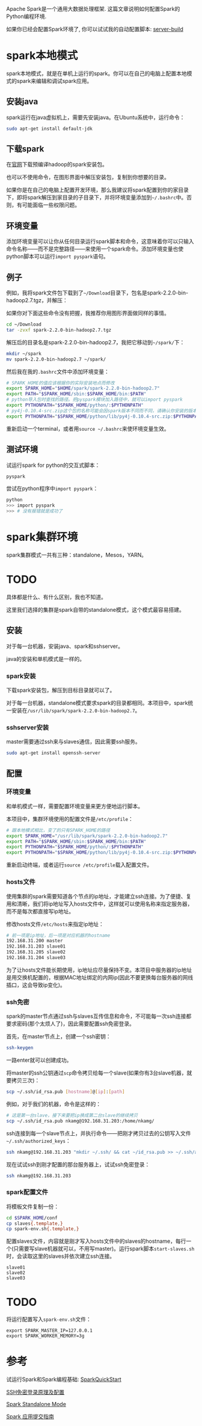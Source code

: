 ﻿Apache Spark是一个通用大数据处理框架. 这篇文章说明如何配置Spark的Python编程环境. 

如果你已经会配置Spark环境了, 你可以试试我的自动配置脚本: [server-build](https://github.com/syxbyi97/server-build)

# spark本地模式

spark本地模式，就是在单机上运行的spark。你可以在自己的电脑上配置本地模式的spark来编辑和调试spark应用。

## 安装java

spark运行在java虚拟机上，需要先安装java。在Ubuntu系统中，运行命令：

```sh
sudo apt-get install default-jdk
```

## 下载spark

在[官网](https://spark.apache.org/downloads.html)下载预编译hadoop的spark安装包。

也可以不使用命令，在图形界面中解压安装包，复制到你想要的目录。

如果你是在自己的电脑上配置开发环境，那么我建议将spark配置到你的家目录下，即将spark解压到家目录的子目录下，并将环境变量添加到`~/.bashrc`中。否则，有可能面临一些权限问题。

## 环境变量

添加环境变量可以让你从任何目录运行spark脚本和命令，这意味着你可以只输入命令名称——而不是完整路径——来使用一个spark命令。添加环境变量也使python脚本可以运行`import pyspark`语句。

## 例子

例如，我将spark文件包下载到了`~/Download`目录下，包名是spark-2.2.0-bin-hadoop2.7.tgz，并解压：

如果你对下面这些命令没有把握，我推荐你用图形界面做同样的事情。

```sh
cd ~/Download
tar -zvxf spark-2.2.0-bin-hadoop2.7.tgz
```

解压后的目录名是spark-2.2.0-bin-hadoop2.7，我把它移动到`~/spark/`下：

```sh
mkdir ~/spark
mv spark-2.2.0-bin-hadoop2.7 ~/spark/
```

然后我在我的`.bashrc`文件中添加环境变量：

```sh
# SPARK_HOME的值应该根据你的实际安装地点而修改
export SPARK_HOME="$HOME/spark/spark-2.2.0-bin-hadoop2.7"
export PATH="$SPARK_HOME/sbin:$SPARK_HOME/bin:$PATH"
# python导入包时查找的路径。把pyspark模块加入路径中，就可以import pyspark
export PYTHONPATH="$SPARK_HOME/python/:$PYTHONPATH"
# py4j-0.10.4-src.zip这个包的名称可能会因spark版本不同而不同，请确认你安装的版本中的名称
export PYTHONPATH="$SPARK_HOME/python/lib/py4j-0.10.4-src.zip:$PYTHONPATH"
```

重新启动一个terminal，或者用`source ~/.bashrc`来使环境变量生效。

## 测试环境

试运行spark for python的交互式脚本：

```sh
pyspark
```

尝试在python程序中`import pyspark`：

```sh
python
>>> import pyspark
>>> # 没有报错就是成功了
```

# spark集群环境

spark集群模式一共有三种：standalone，Mesos，YARN。

# TODO

具体都是什么、有什么区别，我也不知道。

这里我们选择的集群是spark自带的standalone模式，这个模式最容易搭建。

## 安装

对于每一台机器，安装java、spark和sshserver。

java的安装和单机模式是一样的。

### spark安装

下载spark安装包，解压到目标目录就可以了。

对于每一台机器，standalone模式要求spark的目录都相同。本项目中，spark统一安装在`/usr/lib/spark/spark-2.2.0-bin-hadoop2.7`。

### sshserver安装

master需要通过ssh来与slaves通信，因此需要ssh服务。

```sh
sudo apt-get install openssh-server
```

## 配置

### 环境变量

和单机模式一样，需要配置环境变量来更方便地运行脚本。

本项目中，集群环境使用的配置文件是`/etc/profile`：

```sh
# 跟本地模式相比，变了的只有SPARK_HOME的路径
export SPARK_HOME="/usr/lib/spark/spark-2.2.0-bin-hadoop2.7"
export PATH="$SPARK_HOME/sbin:$SPARK_HOME/bin:$PATH"
export PYTHONPATH="$SPARK_HOME/python/:$PYTHONPATH"
export PYTHONPATH="$SPARK_HOME/python/lib/py4j-0.10.4-src.zip:$PYTHONPATH"
```

重新启动终端，或者运行`source /etc/profile`载入配置文件。

### hosts文件

使用集群的spark需要知道各个节点的ip地址，才能建立ssh连接。为了便捷、复用和清晰，我们将ip地址写入hosts文件中，这样就可以使用名称来指定服务器，而不是每次都直接写ip地址。

修改hosts文件`/etc/hosts`来指定ip地址：

```sh
# 前一项是ip地址，后一项是对应机器的hostname
192.168.31.200 master
192.168.31.203 slave01
192.168.31.205 slave02
192.168.31.204 slave03
```

为了让hosts文件能长期使用，ip地址应尽量保持不变。本项目中服务器的ip地址是用交换机配置的，根据MAC地址绑定的内网ip(因此不要更换每台服务器的网线插口，这会导致ip变化)。

### ssh免密

spark的master节点通过ssh与slaves互传信息和命令，不可能每一次ssh连接都要求密码(那个太烦人了)，因此需要配置ssh免密登录。

首先，在master节点上，创建一个ssh密钥：

```sh
ssh-keygen
```

一路enter就可以创建成功。

将master的ssh公钥通过`scp`命令拷贝给每一个slave(如果你有3台slave机器，就要拷贝三次)：

```sh
scp ~/.ssh/id_rsa.pub [hostname]@[ip]:[path]
```

例如，对于我们的机器，命令是这样的：

```sh
# 这是第一台slave，接下来要把ip换成第二台slave的继续拷贝
scp ~/.ssh/id_rsa.pub nkamg@192.168.31.203:/home/nkamg/
```

ssh连接到每一个slave节点上，并执行命令——把刚才拷贝过去的公钥写入文件`~/.ssh/authorized_keys`：

```sh
ssh nkamg@192.168.31.203 "mkdir ~/.ssh/ && cat ~/id_rsa.pub >> ~/.ssh/authorized_keys"
```

现在试试ssh到刚才配置的那台服务器上，试试ssh免密登录：

```sh
ssh nkamg@192.168.31.203
```

### spark配置文件

将模板文件复制一份：

```sh
cd $SPARK_HOME/conf
cp slaves{.template,}
cp spark-env.sh{.template,}
```

配置slaves文件，内容就是刚才写入hosts文件中的slaves的hostname，每行一个(只需要写slave机器就可以，不用写master)。运行spark脚本`start-slaves.sh`时，会读取这里的slaves并依次建立ssh连接。

```
slave01
slave02
slave03
```

# TODO

将运行配置写入`spark-env.sh`文件：

```
export SPARK_MASTER_IP=127.0.0.1
export SPARK_WORKER_MEMORY=3g
```

# 参考

试运行Spark和Spark编程基础: [SparkQuickStart](SparkQuickStart.md)

[SSH免密登录原理及配置](https://my.oschina.net/binxin/blog/651565)

[Spark Standalone Mode](http://colobu.com/2014/12/09/spark-standalone-mode/)

[Spark 应用提交指南](http://colobu.com/2014/12/09/spark-submitting-applications/)
